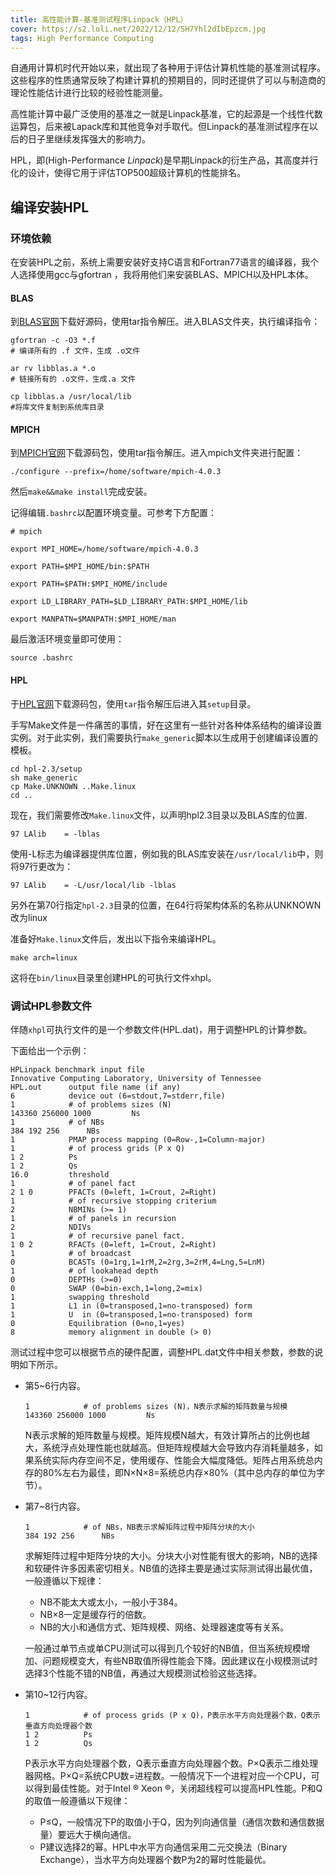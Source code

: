 ```yaml
---
title: 高性能计算-基准测试程序Linpack（HPL）
cover: https://s2.loli.net/2022/12/12/SH7Yhl2dIbEpzcm.jpg
tags: High Performance Computing
---
```



自通用计算机时代开始以来，就出现了各种用于评估计算机性能的基准测试程序。这些程序的性质通常反映了构建计算机的预期目的，同时还提供了可以与制造商的理论性能估计进行比较的经验性能测量。

高性能计算中最广泛使用的基准之一就是Linpack基准，它的起源是一个线性代数运算包，后来被Lapack库和其他竞争对手取代。但Linpack的基准测试程序在以后的日子里继续发挥强大的影响力。

HPL，即(High-Performance *Linpack*)是早期Linpack的衍生产品，其高度并行化的设计，使得它用于评估TOP500超级计算机的性能排名。

## 编译安装HPL

### 环境依赖

在安装HPL之前，系统上需要安装好支持C语言和Fortran77语言的编译器，我个人选择使用gcc与gfortran ，我将用他们来安装BLAS、MPICH以及HPL本体。

#### BLAS

到[BLAS官网](http://www.netlib.org/blas/)下载好源码，使用tar指令解压。进入BLAS文件夹，执行编译指令：

```shell
gfortran -c -O3 *.f 
# 编译所有的 .f 文件，生成 .o文件
 
ar rv libblas.a *.o  
# 链接所有的 .o文件，生成.a 文件
 
cp libblas.a /usr/local/lib  
#将库文件复制到系统库目录
```

#### MPICH

到[MPICH官网](https://www.mpich.org/downloads/)下载源码包，使用tar指令解压。进入mpich文件夹进行配置：

```
./configure --prefix=/home/software/mpich-4.0.3
```

然后`make&&make install`完成安装。

记得编辑`.bashrc`以配置环境变量。可参考下方配置：

```
# mpich

export MPI_HOME=/home/software/mpich-4.0.3

export PATH=$MPI_HOME/bin:$PATH

export PATH=$PATH:$MPI_HOME/include

export LD_LIBRARY_PATH=$LD_LIBRARY_PATH:$MPI_HOME/lib

export MANPATN=$MANPATH:$MPI_HOME/man
```

最后激活环境变量即可使用：

```
source .bashrc
```

#### HPL

于[HPL官网](https://netlib.org/benchmark/hpl/)下载源码包，使用`tar`指令解压后进入其`setup`目录。

手写Make文件是一件痛苦的事情，好在这里有一些针对各种体系结构的编译设置实例。对于此实例，我们需要执行`make_generic`脚本以生成用于创建编译设置的模板。

```
cd hpl-2.3/setup
sh make_generic
cp Make.UNKNOWN ..Make.linux
cd ..
```

现在，我们需要修改`Make.linux`文件，以声明hpl2.3目录以及BLAS库的位置.

```
97 LAlib	= -lblas
```

使用-L标志为编译器提供库位置，例如我的BLAS库安装在`/usr/local/lib`中，则将97行更改为：

```
97 LAlib	= -L/usr/local/lib -lblas
```

另外在第70行指定`hpl-2.3`目录的位置，在64行将架构体系的名称从UNKNOWN改为linux

准备好`Make.linux`文件后，发出以下指令来编译HPL。

`make arch=linux`

这将在`bin/linux`目录里创建HPL的可执行文件xhpl。

### 调试HPL参数文件

伴随`xhpl`可执行文件的是一个参数文件(HPL.dat)，用于调整HPL的计算参数。

下面给出一个示例：

```
HPLinpack benchmark input file
Innovative Computing Laboratory, University of Tennessee
HPL.out      output file name (if any)
6            device out (6=stdout,7=stderr,file)
1            # of problems sizes (N)
143360 256000 1000         Ns  
1            # of NBs
384 192 256      NBs 
1            PMAP process mapping (0=Row-,1=Column-major)
1            # of process grids (P x Q)
1 2          Ps  
1 2          Qs  
16.0         threshold
1            # of panel fact
2 1 0        PFACTs (0=left, 1=Crout, 2=Right)
1            # of recursive stopping criterium
2            NBMINs (>= 1)
1            # of panels in recursion
2            NDIVs
1            # of recursive panel fact.
1 0 2        RFACTs (0=left, 1=Crout, 2=Right)
1            # of broadcast
0            BCASTs (0=1rg,1=1rM,2=2rg,3=2rM,4=Lng,5=LnM)
1            # of lookahead depth
0            DEPTHs (>=0)
0            SWAP (0=bin-exch,1=long,2=mix)
1            swapping threshold
1            L1 in (0=transposed,1=no-transposed) form
1            U  in (0=transposed,1=no-transposed) form
0            Equilibration (0=no,1=yes)
8            memory alignment in double (> 0)
```

测试过程中您可以根据节点的硬件配置，调整HPL.dat文件中相关参数，参数的说明如下所示。

- 第5~6行内容。

  ```shell
  1            # of problems sizes (N)，N表示求解的矩阵数量与规模
  143360 256000 1000         Ns  
  ```

  N表示求解的矩阵数量与规模。矩阵规模N越大，有效计算所占的比例也越大，系统浮点处理性能也就越高。但矩阵规模越大会导致内存消耗量越多，如果系统实际内存空间不足，使用缓存、性能会大幅度降低。矩阵占用系统总内存的80%左右为最佳，即N×N×8=系统总内存×80%（其中总内存的单位为字节）。

- 第7~8行内容。

  ```shell
  1            # of NBs，NB表示求解矩阵过程中矩阵分块的大小
  384 192 256      NBs 
  ```

  求解矩阵过程中矩阵分块的大小。分块大小对性能有很大的影响，NB的选择和软硬件许多因素密切相关。NB值的选择主要是通过实际测试得出最优值，一般遵循以下规律：

  - NB不能太大或太小，一般小于384。
  - NB×8一定是缓存行的倍数。
  - NB的大小和通信方式、矩阵规模、网络、处理器速度等有关系。

  一般通过单节点或单CPU测试可以得到几个较好的NB值，但当系统规模增加、问题规模变大，有些NB取值所得性能会下降。因此建议在小规模测试时选择3个性能不错的NB值，再通过大规模测试检验这些选择。

- 第10~12行内容。

  ```shell
  1            # of process grids (P x Q)，P表示水平方向处理器个数，Q表示垂直方向处理器个数
  1 2          Ps  
  1 2          Qs  
  ```

  P表示水平方向处理器个数，Q表示垂直方向处理器个数。P×Q表示二维处理器网格。P×Q=系统CPU数=进程数。一般情况下一个进程对应一个CPU，可以得到最佳性能。对于Intel ® Xeon ®，关闭超线程可以提高HPL性能。P和Q的取值一般遵循以下规律：

  - P≤Q，一般情况下P的取值小于Q，因为列向通信量（通信次数和通信数据量）要远大于横向通信。
  - P建议选择2的幂。HPL中水平方向通信采用二元交换法（Binary Exchange），当水平方向处理器个数P为2的幂时性能最优。
